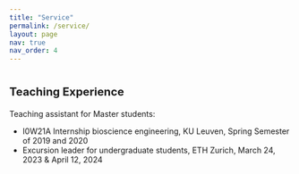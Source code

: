 ```yaml
---
title: "Service"
permalink: /service/
layout: page
nav: true
nav_order: 4
---
```


# <span style="font-size: 20px;">Teaching Experience</span>

Teaching assistant for Master students:

- I0W21A Internship bioscience engineering, KU Leuven, Spring Semester of 2019 and 2020
- Excursion leader for undergraduate students, ETH Zurich, March 24, 2023 & April 12, 2024




